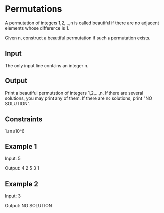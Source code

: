# Permutations

A permutation of integers 1,2,…,n is called beautiful if there are no adjacent elements whose difference is 1.

Given n, construct a beautiful permutation if such a permutation exists.

Input
--
The only input line contains an integer n.

Output
--
Print a beautiful permutation of integers 1,2,…,n. If there are several solutions, you may print any of them. If there are no solutions, print "NO SOLUTION".

Constraints
--
1≤n≤10^6

Example 1
--

Input:
5

Output:
4 2 5 3 1

Example 2
--

Input:
3

Output:
NO SOLUTION